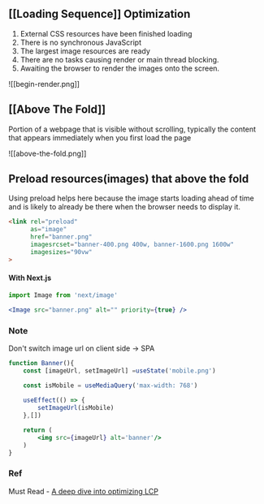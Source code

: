 ## [[Loading Sequence]] Optimization
1. External CSS resources have been finished loading
2. There is no synchronous JavaScript
3. The largest image resources are ready
4. There are no tasks causing render or main thread blocking.
5. Awaiting the browser to render the images onto the screen.

![[begin-render.png]]

## [[Above The Fold]]
Portion of a webpage that is visible without scrolling, typically the content that appears immediately when you first load the page

![[above-the-fold.png]]

## Preload resources(images) that above the fold
Using preload helps here because the image starts loading ahead of time and is likely to already be there when the browser needs to display it.
```html
<link rel="preload" 
	  as="image" 
	  href="banner.png"
	  imagesrcset="banner-400.png 400w, banner-1600.png 1600w"
	  imagesizes="90vw"
>
```
#### With Next.js
```jsx
import Image from 'next/image'

<Image src="banner.png" alt="" priority={true} />
```
### Note
Don't switch image url on client side -> SPA
```jsx
function Banner(){
	const [imageUrl, setImageUrl] =useState('mobile.png')

	const isMobile = useMediaQuery('max-width: 768')
	
	useEffect(() => {
		setImageUrl(isMobile)
	},[])

	return (
		<img src={imageUrl} alt='banner'/>
	)
}
```

### Ref
Must Read - [A deep dive into optimizing LCP](https://www.youtube.com/watch?v=fWoI9DXmpdk)
